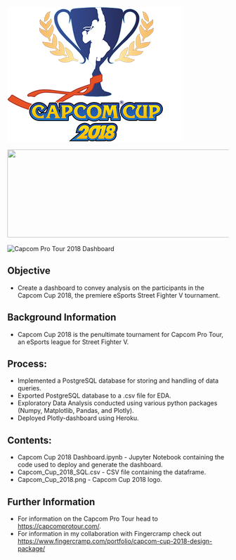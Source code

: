 ![Capcom Pro Tour 2018 Logo](Capcom_Cup_2018.png)

<p align="center">
  <img width="600" height="200" src="Capcom_Cup_2018.png)">
</p>

![Capcom Pro Tour 2018 Dashboard](https://capcom-cup-2018-dash-app.herokuapp.com)
## Objective
* Create a dashboard to convey analysis on the participants in the Capcom Cup 2018, the premiere eSports Street Fighter V tournament.

## Background Information
* Capcom Cup 2018 is the penultimate tournament for Capcom Pro Tour, an eSports league for Street Fighter V.

## Process:
* Implemented a PostgreSQL database for storing and handling of data queries.
* Exported PostgreSQL database to a .csv file for EDA.
* Exploratory Data Analysis conducted using various python packages (Numpy, Matplotlib, Pandas, and Plotly).
* Deployed Plotly-dashboard using Heroku.

## Contents:
* Capcom Cup 2018 Dashboard.ipynb - Jupyter Notebook containing the code used to deploy and generate the dashboard.
* Capcom_Cup_2018_SQL.csv - CSV file containing the dataframe.
* Capcom_Cup_2018.png - Capcom Cup 2018 logo.

## Further Information
- For information on the Capcom Pro Tour head to https://capcomprotour.com/.
- For information in my collaboration with Fingercramp check out https://www.fingercramp.com/portfolio/capcom-cup-2018-design-package/




